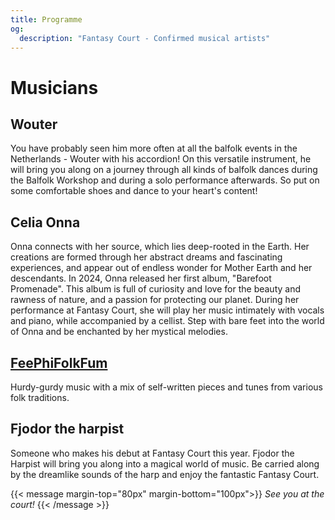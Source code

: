 ```yaml
---
title: Programme
og:
  description: "Fantasy Court - Confirmed musical artists"
---
```

# Musicians


## Wouter
You have probably seen him more often at all the balfolk events in the Netherlands - Wouter with his accordion! On this versatile instrument, he will bring you along on a journey through all kinds of balfolk dances during the Balfolk Workshop and during a solo performance afterwards. So put on some comfortable shoes and dance to your heart's content!

## Celia Onna 
Onna connects with her source, which lies deep-rooted in the Earth.
Her creations are formed through her abstract dreams and fascinating experiences, and appear out of endless wonder for Mother Earth and her descendants. 
In 2024, Onna released her first album, "Barefoot Promenade". This album is full of curiosity and love for the beauty and rawness of nature, and a passion for protecting our planet.
During her performance at Fantasy Court, she will play her music intimately with vocals and piano, while accompanied by a cellist.
Step with bare feet into the world of Onna and be enchanted by her mystical melodies.

## [FeePhiFolkFum](https://www.youtube.com/@FeePhiFolkFum/playlists)
Hurdy-gurdy music with a mix of self-written pieces and tunes from various folk traditions.

##  Fjodor the harpist
Someone who makes his debut at Fantasy Court this year. Fjodor the Harpist will bring you along into a magical world of music. Be carried along by the dreamlike sounds of the harp and enjoy the fantastic Fantasy Court.

{{< message margin-top="80px" margin-bottom="100px">}}
_See you at the court!_
{{< /message >}}


